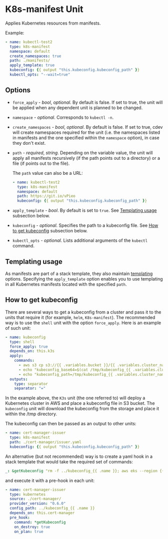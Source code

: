 # K8s-manifest Unit

Applies Kubernetes resources from manifests. 

Example:

```yaml
- name: kubectl-test2
  type: k8s-manifest
  namespace: default
  create_namespaces: true
  path: ./manifests/
  apply_template: true
  kubeconfig: {{ output "this.kubeconfig.kubeconfig_path" }}
  kubectl_opts: "--wait=true"
```

## Options

* `force_apply` - *bool*, *optional*. By default is false. If set to true, the unit will be applied when any dependent unit is planned to be changed.

* `namespace` - *optional*. Corresponds to `kubectl -n`.

* `create_namespaces` - *bool*, *optional*. By default is false. If set to true, cdev will create namespaces required for the unit (i.e. the namespaces listed in manifests and the one specified within the `namespace` option), in case they don't exist.

* `path` - *required*, *string*. Depending on the variable value, the unit will apply all manifests recursively (if the path points out to a directory) or a file (if points out to the file).

    The `path` value can also be a URL:

    ```yaml
    - name: kubectl-test2
      type: k8s-manifest
      namespace: default
      path: https://git.io/vPieo
      kubeconfig: {{ output "this.kubeconfig.kubeconfig_path" }}
    ```

* `apply_template` - *bool*. By default is set to `true`. See [Templating usage](#templating-usage) subsection below.

* `kubeconfig` - *optional*. Specifies the path to a kubeconfig file. See [How to get kubeconfig](#how-to-get-kubeconfig) subsection below.

* `kubectl_opts` - *optional*. Lists additional arguments of the `kubectl` command.

## Templating usage

As manifests are part of a stack template, they also maintain [templating](https://docs.cluster.dev/templating/) options. Specifying the `apply_template` option enables you to use templating in all Kubernetes manifests located with the specified `path`.

## How to get kubeconfig

There are several ways to get a kubeconfig from a cluster and pass it to the units that require it (for example, `helm`, `K8s-manifest`). The recommended way is to use the `shell` unit with the option `force_apply`. Here is an example of such unit:

```yaml
- name: kubeconfig
  type: shell
  force_apply: true
  depends_on: this.k3s
  apply:
    commands:
      - aws s3 cp s3://{{ .variables.bucket }}/{{ .variables.cluster_name }}/kubeconfig /tmp/kubeconfig_{{ .variables.cluster_name }}
      - echo "kubeconfig_base64=$(cat /tmp/kubeconfig_{{ .variables.cluster_name }} | base64 -w 0)"
      - echo "kubeconfig_path=/tmp/kubeconfig_{{ .variables.cluster_name }}"
  outputs:
    type: separator
    separator: "="
```

In the example above, the `K3s` unit (the one referred to) will deploy a Kubernetes cluster in AWS and place a kubeconfig file in S3 bucket. The `kubeconfig` unit will download the kubeconfig from the storage and place it within the /tmp directory. 

The kubeconfig can then be passed as an output to other units:

```yaml
- name: cert-manager-issuer
  type: k8s-manifest
  path: ./cert-manager/issuer.yaml
  kubeconfig: {{ output "this.kubeconfig.kubeconfig_path" }}
```

An alternative (but not recommended) way is to create a yaml hook in a stack template that would take the required set of commands:

```yaml
_: &getKubeconfig "rm -f ../kubeconfig_{{ .name }}; aws eks --region {{ .variables.region }} update-kubeconfig --name {{ .name }} --kubeconfig ../kubeconfig_{{ .name }}"
```

and execute it with a pre-hook in each unit:

```yaml
- name: cert-manager-issuer
  type: kubernetes
  source: ./cert-manager/
  provider_version: "0.6.0"
  config_path: ../kubeconfig_{{ .name }}
  depends_on: this.cert-manager
  pre_hook:
    command: *getKubeconfig
    on_destroy: true
    on_plan: true
```





